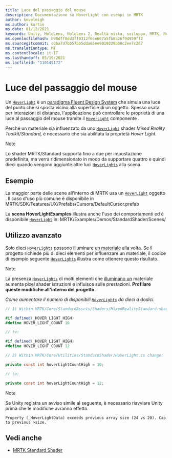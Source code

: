 ```yaml
---
title: Luce del passaggio del mouse
description: Documentazione su HoverLight con esempi in MRTK
author: keveleigh
ms.author: kurtie
ms.date: 01/12/2021
keywords: Unity, HoloLens, HoloLens 2, Realtà mista, sviluppo, MRTK, Hover Light,
ms.openlocfilehash: b98dff0dd3ff0312f6ce607a5fb8a26f94959ff2
ms.sourcegitcommit: c0ba7d7bb57bb5dda65ee9019229b68c2ee7c267
ms.translationtype: MT
ms.contentlocale: it-IT
ms.lasthandoff: 05/19/2021
ms.locfileid: "110145172"
---
```

# <a name="hover-light"></a>Luce del passaggio del mouse

Un [`HoverLight`](xref:Microsoft.MixedReality.Toolkit.Utilities.HoverLight) è un [paradigma Fluent Design System](https://www.microsoft.com/design/fluent/) che [](https://docs.unity3d.com/Manual/Lighting.html) simula una luce del punto che si sposta vicino alla superficie di un oggetto. Spesso usata per interazioni di distanza, l'applicazione può controllare le proprietà di una luce al passaggio del mouse tramite il [`HoverLight`](xref:Microsoft.MixedReality.Toolkit.Utilities.HoverLight) componente .

Perché un materiale sia influenzato da uno [`HoverLight`](xref:Microsoft.MixedReality.Toolkit.Utilities.HoverLight) shader *Mixed Reality Toolkit/Standard,* è necessario che sia abilitata la proprietà *Hover Light.*

> [!Note]
> Lo shader MRTK/Standard supporta fino a due per impostazione predefinita, ma verrà ridimensionato in modo da supportare quattro e quindi dieci quando vengono aggiunte altre luci [`HoverLights`](xref:Microsoft.MixedReality.Toolkit.Utilities.HoverLight) alla scena.

## <a name="examples"></a>Esempio

La maggior parte delle scene all'interno di MRTK usa un [`HoverLight`](xref:Microsoft.MixedReality.Toolkit.Utilities.HoverLight) oggetto . Il caso d'uso più comune è disponibile in MRTK/SDK/Features/UX/Prefabs/Cursors/DefaultCursor.prefab

La **scena HoverLightExamples** illustra anche l'uso dei comportamenti ed è disponibile [`HoverLight`](xref:Microsoft.MixedReality.Toolkit.Utilities.HoverLight) in: MRTK/Examples/Demos/StandardShader/Scenes/

## <a name="advanced-usage"></a>Utilizzo avanzato

Solo dieci [`HoverLights`](xref:Microsoft.MixedReality.Toolkit.Utilities.HoverLight) possono illuminare [un materiale](https://docs.unity3d.com/ScriptReference/Material.html) alla volta. Se il progetto richiede più di dieci elementi per influenzare un materiale, il codice di esempio seguente [`HoverLights`](xref:Microsoft.MixedReality.Toolkit.Utilities.HoverLight) illustra come ottenere questo risultato. [](https://docs.unity3d.com/ScriptReference/Material.html)

> [!Note]
> La presenza [`HoverLights`](xref:Microsoft.MixedReality.Toolkit.Utilities.HoverLight) di molti elementi che [illuminano un](https://docs.unity3d.com/ScriptReference/Material.html) materiale aumenta pixel shader istruzioni e influisce sulle prestazioni. **Profilare queste modifiche all'interno del progetto.**

*Come aumentare il numero di disponibili [`HoverLights`](xref:Microsoft.MixedReality.Toolkit.Utilities.HoverLight) da dieci a dodici.*

```C#
// 1) Within MRTK/Core/StandardAssets/Shaders/MixedRealityStandard.shader change:

#if defined(_HOVER_LIGHT_HIGH)
#define HOVER_LIGHT_COUNT 10

// to:

#if defined(_HOVER_LIGHT_HIGH)
#define HOVER_LIGHT_COUNT 12

// 2) Within MRTK/Core/Utilities/StandardShader/HoverLight.cs change:

private const int hoverLightCountHigh = 10;

// to:

private const int hoverLightCountHigh = 12;
```

> [!NOTE]
> Se Unity registra un avviso simile al seguente, è necessario riavviare Unity prima che le modifiche avranno effetto.
>
> `Property (_HoverLightData) exceeds previous array size (24 vs 20). Cap to previous >size.`

## <a name="see-also"></a>Vedi anche

* [MRTK Standard Shader](mrtk-standard-shader.md)
